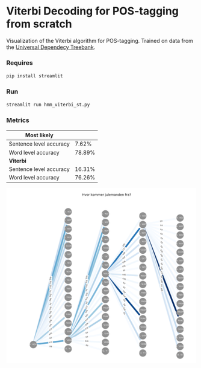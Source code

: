# Viterbi Decoding for POS-tagging from scratch

Visualization of the Viterbi algorithm for POS-tagging. Trained on data from the [Universal Dependecy Treebank](https://github.com/UniversalDependencies/UD_Danish-DDT). 

### Requires

```python
pip install streamlit
```

### Run

```python
streamlit run hmm_viterbi_st.py
```

### Metrics

| **Most likely**         |        |
| ----------------------- | ------ |
| Sentence level accuracy | 7.62%  |
| Word level accuracy     | 78.89% |
| **Viterbi**             |        |
| Sentence level accuracy | 16.31% |
| Word level accuracy     | 76.26% |

![julemanden](julemanden.png)

